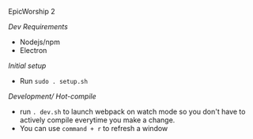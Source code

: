 EpicWorship 2

*Dev Requirements*
- Nodejs/npm
- Electron

*Initial setup*
- Run `sudo . setup.sh`

*Development/ Hot-compile*
- run `. dev.sh` to launch webpack on watch mode so you don't have to actively compile everytime you make a change.
- You can use `command + r` to refresh a window
